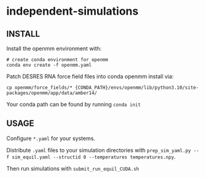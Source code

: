 # independent-simulations

## INSTALL
Install the openmm environment with: 
```
# create conda environment for openmm
conda env create -f openmm.yaml
```

Patch DESRES RNA force field files into conda openmm install via:
```
cp openmm/force_fields/* {CONDA_PATH}/envs/openmm/lib/python3.10/site-packages/openmm/app/data/amber14/
```
Your conda path can be found by running ```conda init```

## USAGE

Configure ```*.yaml``` for your systems.

Distribute ```.yaml``` files to your simulation directories with ```prep_sim_yaml.py --f sim_equil.yaml --structid 0 --temperatures temperatures.npy```.

Then run simulations with ```submit_run_equil_CUDA.sh```


